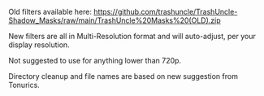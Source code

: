 Old filters available here:
https://github.com/trashuncle/TrashUncle-Shadow_Masks/raw/main/TrashUncle%20Masks%20(OLD).zip

New filters are all in Multi-Resolution format and will auto-adjust, per your display resolution.

Not suggested to use for anything lower than 720p.

Directory cleanup and file names are based on new suggestion from Tonurics.
